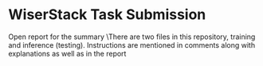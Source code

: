 # WiserStack Task Submission
Open report for the summary 
\\There are two files in this repository, training and inference (testing). Instructions are mentioned in comments along with explanations as well as in the report
